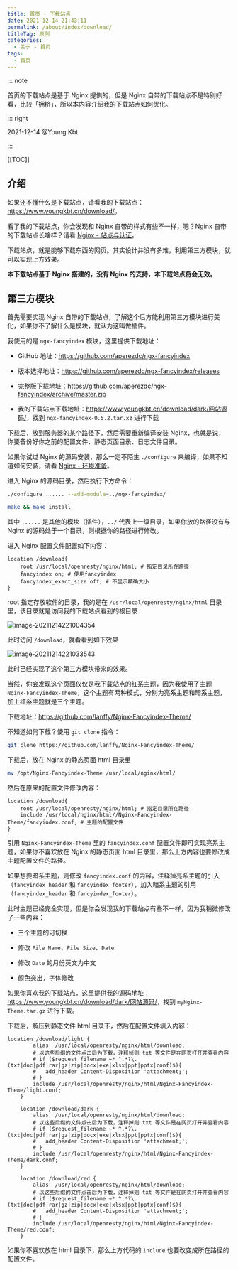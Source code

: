 ```yaml
---
title: 首页 - 下载站点
date: 2021-12-14 21:43:11
permalink: /about/index/download/
titleTag: 原创
categories:
  - 关于 - 首页
tags: 
  - 首页
---
```


::: note

首页的下载站点是基于 Nginx 提供的，但是 Nginx 自带的下载站点不是特别好看，比较「拥挤」，所以本内容介绍我的下载站点如何优化。

::: right

2021-12-14 @Young Kbt

:::

[[TOC]]



## 介绍

如果还不懂什么是下载站点，请看我的下载站点：<https://www.youngkbt.cn/download/>。

看了我的下载站点，你会发现和 Nginx 自带的样式有些不一样，嗯？Nginx 自带的下载站点长啥样？请看 [Nginx - 站点与认证](/nginx/site-auth/)。

下载站点，就是能够下载东西的网页。其实设计并没有多难，利用第三方模块，就可以实现上方效果。

**本下载站点基于 Nginx 搭建的，没有 Nginx 的支持，本下载站点将会无效。**

## 第三方模块

首先需要实现 Nginx 自带的下载站点，了解这个后方能利用第三方模块进行美化，如果你不了解什么是模块，就认为这叫做插件。

我使用的是 `ngx-fancyindex` 模块，这里提供下载地址：

- GitHub 地址：<https://github.com/aperezdc/ngx-fancyindex>

- 版本选择地址：<https://github.com/aperezdc/ngx-fancyindex/releases>

- 完整版下载地址：<https://github.com/aperezdc/ngx-fancyindex/archive/master.zip>

- 我的下载站点下载地址：<https://www.youngkbt.cn/download/dark/网站源码/>，找到 `ngx-fancyindex-0.5.2.tar.xz` 进行下载

下载后，放到服务器的某个路径下，然后需要重新编译安装 Nginx，也就是说，你要备份好你之前的配置文件、静态页面目录、日志文件目录。

如果你试过 Nginx 的源码安装，那么一定不陌生 `./configure` 来编译，如果不知道如何安装，请看 [Nginx - 环境准备](/nginx/install/#源码复杂安装)。

进入 Nginx 的源码目录，然后执行下方命令：

```sh
./configure ...... --add-module=../ngx-fancyindex/

make && make install
```

其中 `......` 是其他的模块（插件），`../` 代表上一级目录，如果你放的路径没有与 Nginx 的源码处于一个目录，则根据你的路径进行修改。

进入 Nginx 配置文件配置如下内容：

```nginx
location /download{
    root /usr/local/openresty/nginx/html; # 指定目录所在路径
    fancyindex on; # 使用fancyindex
    fancyindex_exact_size off; # 不显示精确大小
}
```

root 指定存放软件的目录，我的是在 `/usr/local/openresty/nginx/html` 目录里，该目录就是访问我的下载站点看到的根目录

![image-20211214221004354](https://fastly.jsdelivr.net/gh/Kele-Bingtang/static/img/%E5%85%B3%E4%BA%8E%E9%A6%96%E9%A1%B5/Nginx/20211214221005.png)

此时访问 `/download`，就看看到如下效果

![image-20211214221033543](https://fastly.jsdelivr.net/gh/Kele-Bingtang/static/img/%E5%85%B3%E4%BA%8E%E9%A6%96%E9%A1%B5/Nginx/20211214221035.png)

此时已经实现了这个第三方模块带来的效果。

当然，你会发现这个页面仅仅是我下载站点的红系主题，因为我使用了主题 `Nginx-Fancyindex-Theme`，这个主题有两种模式，分别为亮系主题和暗系主题，加上红系主题就是三个主题。

下载地址：<https://github.com/lanffy/Nginx-Fancyindex-Theme/>

不知道如何下载？使用 `git clone` 指令：

```sh
git clone https://github.com/lanffy/Nginx-Fancyindex-Theme/
```

下载后，放在 Nginx 的静态页面 html 目录里

```sh
mv /opt/Nginx-Fancyindex-Theme /usr/local/nginx/html/
```

然后在原来的配置文件修改内容：

```nginx
location /download{
    root /usr/local/openresty/nginx/html; # 指定目录所在路径
    include /usr/local/nginx/html//Nginx-Fancyindex-Theme/fancyindex.conf; # 主题的配置文件
}
```

引用 `Nginx-Fancyindex-Theme` 里的 `fancyindex.conf` 配置文件即可实现亮系主题，如果你不喜欢放在 Nginx 的静态页面 html 目录里，那么上方内容也要修改成主题配置文件的路径。

如果想要暗系主题，则修改 `fancyindex.conf` 的内容，注释掉亮系主题的引入（`fancyindex_header` 和 `fancyindex_footer`），加入暗系主题的引用（`fancyindex_header` 和 `fancyindex_footer`）。

此时主题已经完全实现，但是你会发现我的下载站点有些不一样，因为我稍微修改了一些内容：

- 三个主题的可切换

- 修改 `File Name`、`File Size`、`Date`

- 修改 `Date` 的月份英文为中文

- 颜色突出，字体修改

如果你喜欢我的下载站点，这里提供我的源码地址：<https://www.youngkbt.cn/download/dark/网站源码/>，找到 `myNginx-Theme.tar.gz` 进行下载。

下载后，解压到静态文件 html 目录下，然后在配置文件填入内容：

```nginx
location /download/light {
        alias  /usr/local/openresty/nginx/html/download;
        # 以这些后缀的文件点击后为下载，注释掉则 txt 等文件是在网页打开并查看内容
        # if ($request_filename ~* ^.*?\.(txt|doc|pdf|rar|gz|zip|docx|exe|xlsx|ppt|pptx|conf)$){
        #   add_header Content-Disposition 'attachment;';
        # }
        include /usr/local/openresty/nginx/html/Nginx-Fancyindex-Theme/light.conf;
    }
    
    location /download/dark {
        alias  /usr/local/openresty/nginx/html/download;
        # 以这些后缀的文件点击后为下载，注释掉则 txt 等文件是在网页打开并查看内容
        # if ($request_filename ~* ^.*?\.(txt|doc|pdf|rar|gz|zip|docx|exe|xlsx|ppt|pptx|conf)$){
        #   add_header Content-Disposition 'attachment;';
        # }
        include /usr/local/openresty/nginx/html/Nginx-Fancyindex-Theme/dark.conf;
    }
    
    location /download/red {
        alias  /usr/local/openresty/nginx/html/download;
        # 以这些后缀的文件点击后为下载，注释掉则 txt 等文件是在网页打开并查看内容
        # if ($request_filename ~* ^.*?\.(txt|doc|pdf|rar|gz|zip|docx|exe|xlsx|ppt|pptx|conf)$){
        #   add_header Content-Disposition 'attachment;';
        # }
        include /usr/local/openresty/nginx/html/Nginx-Fancyindex-Theme/red.conf;
    }
```

如果你不喜欢放在 html 目录下，那么上方代码的 `include` 也要改变成所在路径的配置文件。

